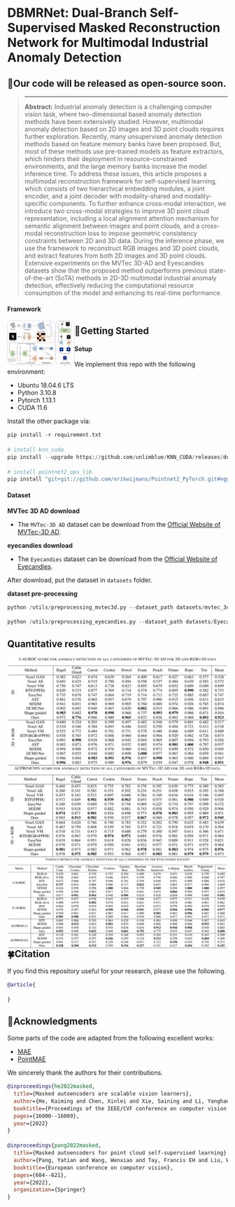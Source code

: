 # DBMRNet: Dual-Branch Self-Supervised Masked Reconstruction Network for Multimodal Industrial Anomaly Detection



## 🌈**Our code will be released as open-source soon.**

> ___
>
> **Abstract:** Industrial anomaly detection is a challenging computer vision task, where two-dimensional based anomaly detection methods have been extensively studied. However, multimodal anomaly detection based on 2D images and 3D point clouds requires further exploration. Recently, many unsupervised anomaly detection methods based on feature memory banks have been proposed. But, most of these methods use pre-trained models as feature extractors, which hinders their deployment in resource-constrained environments, and the large memory banks increase the model inference time. To address these issues, this article proposes a multimodal reconstruction framework for self-supervised learning, which consists of two hierarchical embedding modules, a joint encoder, and a joint decoder with modality-shared and modality-specific components. To further enhance cross-modal interaction, we introduce two cross-modal strategies to improve 3D point cloud representation, including a local alignment attention mechanism for semantic alignment between images and point clouds, and a cross-modal reconstruction loss to impose geometric consistency constraints between 2D and 3D data. During the inference phase, we use the framework to reconstruct RGB images and 3D point clouds, and extract features from both 2D images and 3D point clouds. Extensive experiments on the MVTec 3D-AD and Eyescandies datasets show that the proposed method outperforms previous state-of-the-art (SoTA) methods in 2D-3D multimodal industrial anomaly detection, effectively reducing the computational resource consumption of the model and enhancing its real-time performance.

#### Framework

<img src="./imgs/framework.jpg" style="zoom:15%; float:left;" />



## 🚀Getting Started

#### Setup

We implement this repo with the following environment:

- Ubuntu 18.04.6 LTS
- Python 3.10.8
- Pytorch 1.13.1
- CUDA 11.6

Install the other package via:

```python
pip install -r requirement.txt

# install knn_cuda
pip install --upgrade https://github.com/unlimblue/KNN_CUDA/releases/download/0.2/KNN_CUDA-0.2-py3-none-any.whl

# install pointnet2_ops_lib
pip install "git+git://github.com/erikwijmans/Pointnet2_PyTorch.git#egg=pointnet2_ops&subdirectory=pointnet2_ops_lib"

```

#### Dataset

**MVTec 3D AD download**

- The `MVTec-3D AD` dataset can be download from the [Official Website of MVTec-3D AD](https://www.mvtec.com/company/research/datasets/mvtec-3d-ad).

**eyecandies download**

- The `Eyecandies` dataset can be download from the [Official Website of Eyecandies](https://eyecan-ai.github.io/eyecandies/).

After download, put the dataset in `datasets` folder.

**dataset pre-processing**

```python
python /utils/preprocessing_mvtec3d.py --dataset_path datasets/mvtec_3d/ 

python /utils/preprocessing_eyecandies.py --dataset_path datasets/Eyecandies/ --target_dir datasets/Eyecandies_preprocessed
```



## Quantitative results

<img src="./imgs/tab1.png" alt="tab1" style="zoom: 67%; float:left;" />

<img src="./imgs/tab2.png" alt="tab2" style="zoom: 67%; float:left;" />

<img src="./imgs/tab3.png" alt="tab3" style="zoom: 58%; float:left;" />



## 🍀Citation
If you find this repository useful for your research, please use the following.

```bibtex
@article{
	
}
```



## 🤝Acknowledgments

Some parts of the code are adapted from the following excellent works:

- [MAE](https://github.com/facebookresearch/mae)
- [PointMAE](https://github.com/showlab/Point-MAE)

We sincerely thank the authors for their contributions.

```bibtex
@inproceedings{he2022masked,
  title={Masked autoencoders are scalable vision learners},
  author={He, Kaiming and Chen, Xinlei and Xie, Saining and Li, Yanghao and Doll{\'a}r, Piotr and Girshick, Ross},
  booktitle={Proceedings of the IEEE/CVF conference on computer vision and pattern recognition},
  pages={16000--16009},
  year={2022}
}

@inproceedings{pang2022masked,
  title={Masked autoencoders for point cloud self-supervised learning},
  author={Pang, Yatian and Wang, Wenxiao and Tay, Francis EH and Liu, Wei and Tian, Yonghong and Yuan, Li},
  booktitle={European conference on computer vision},
  pages={604--621},
  year={2022},
  organization={Springer}
}
```
